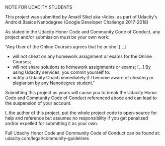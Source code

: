 NOTE FOR UDACITY STUDENTS

This project was submitted by Amaël Sikel aka r4dixx, as part of Udacity's
Android Basics Nanodegree (Google Developer Challenge 2017-2018)

As stated in the Udacity Honor Code and Community Code of Conduct, any project
and/or submission must be your own work:

"Any User of the Online Courses agrees that he or she:
[...]
- will not cheat on any homework assignment or exams for the Online Courses;
- will not share solutions to homework assignments or exams;
[...]
By using Udacity services, you commit yourself to:
- notify a Udacity Coach immediately if I become aware of cheating or
plagiarism by any Nanodegree student."

Submitting this project as yours will cause you to break the Udacity Honor Code
and Community Code of Conduct referenced aboce and can lead to the suspension of 
your account.

I, the author of this project, put the whole project code to open-source
for help and reference but assumes no responsibility if you get penalized
and/or expelled for submitting it as your own.

Full Udacity Honor Code and Community Code of Conduct can be found at:
udacity.com/legal/community-guidelines
